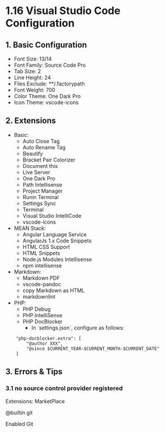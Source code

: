 # 1.16 Visual Studio Code Configuration

## 1. Basic Configuration

* Font Size: 13/14
* Font Family: Source Code Pro
* Tab Size: 2
* Line Height: 24
* Files Exclude: \*\*/.factorypath
* Font Weight: 700
* Color Theme: One Dark Pro
* Icon Theme: vscode-icons

## 2. Extensions

* Basic:
  * Auto Close Tag
  * Auto Rename Tag
  * Beautify
  * Bracket Pair Colorizer
  * Document this
  * Live Server
  * One Dark Pro
  * Path Intellisense
  * Project Manager
  * Runin Terminal
  * Settings Sync
  * Terminal
  * Visual Studio IntelliCode
  * vscode-icons
* MEAN Stack:
  * Angular Language Service
  * AngularJs 1.x Code Snippets
  * HTML CSS Support
  * HTML Snippets
  * Node.js Modules Intellisense
  * npm intellisense
* Markdown:
  * Markdown PDF
  * vscode-pandoc
  * copy Markdown as HTML
  * markdownlint
* PHP:
  * PHP Debug
  * PHP IntelliSense
  * PHP DocBlocker
    * In \`settings.json\`, configure as follows:

```text
    "php-docblocker.extra": [
        "@author XXX",
        "@since $CURRENT_YEAR-$CURRENT_MONTH-$CURRENT_DATE"
    ]
```



## 3. Errors & Tips

### 3.1 no source control provider registered

Extensions: MarketPlace

@builtin git

Enabled Git

